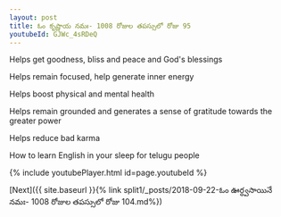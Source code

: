 ```yaml
---
layout: post
title: ఓం కృష్ణాయ నమః- 1008 రోజుల తపస్సులో రోజు 95
youtubeId: GJWc_4sRDeQ
---
```

 
 
Helps get goodness, bliss and peace and God's blessings
 
Helps remain focused, help generate inner energy 
 
Helps boost physical and mental health 
 
Helps remain grounded and generates a sense of gratitude towards the greater power 
 
Helps reduce bad karma
 
How to learn English in your sleep for telugu people
 
 
 
 


{% include youtubePlayer.html id=page.youtubeId %}
 
[Next]({{ site.baseurl }}{% link split1/_posts/2018-09-22-ఓం ఊర్ధ్వసాయినే నమః- 1008 రోజుల తపస్సులో రోజు 104.md%})
 
